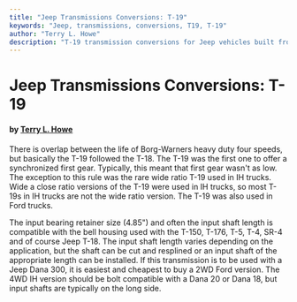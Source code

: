 ```yaml
---
title: "Jeep Transmissions Conversions: T-19"
keywords: "Jeep, transmissions, conversions, T19, T-19"
author: "Terry L. Howe"
description: "T-19 transmission conversions for Jeep vehicles built from 1941 until the present including military, CJ, YJ, TJ, and other models."
---
```


# Jeep Transmissions Conversions: T-19

#### by [Terry L. Howe](mailto:txh3202@worldnet.att.net)

There is overlap between the life of Borg-Warners heavy duty four
speeds, but basically the T-19 followed
the T-18.  The T-19 was the first one to offer a synchronized first
gear.  Typically, this meant that first gear wasn't as low.  The
exception to this rule was the rare wide ratio T-19 used in IH trucks.
Wide a close ratio versions of the T-19 were used in IH trucks, so
most T-19s in IH trucks are not the wide ratio version.  The T-19
was also used in Ford trucks.

The input bearing retainer size (4.85") and often the input
shaft length is compatible with the bell housing used with the
T-150, T-176, T-5, T-4, SR-4 and of course Jeep T-18.
The input shaft length varies depending on the application,
but the shaft can be cut and resplined or an input shaft
of the appropriate length can  be installed.
If this transmission is to be used with a Jeep Dana 300, it is easiest
and cheapest to buy a 2WD Ford version.  The 4WD IH version should be
bolt compatible with a Dana 20 or Dana 18, but input shafts are
typically on the long side.